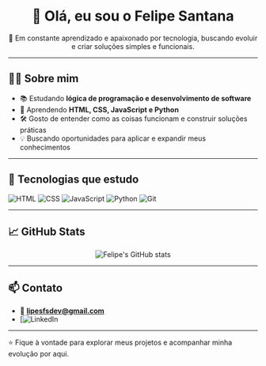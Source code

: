 <h1 align="center">👋 Olá, eu sou o Felipe Santana</h1>

<p align="center">
🎯 Em constante aprendizado e apaixonado por tecnologia, buscando evoluir e criar soluções simples e funcionais.
</p>

---

## 🧑‍💻 Sobre mim

- 📚 Estudando **lógica de programação e desenvolvimento de software**
- 🌱 Aprendendo **HTML, CSS, JavaScript e Python**
- 🛠️ Gosto de entender como as coisas funcionam e construir soluções práticas
- 💡 Buscando oportunidades para aplicar e expandir meus conhecimentos

---

## 🚀 Tecnologias que estudo

![HTML](https://img.shields.io/badge/-HTML-333?style=for-the-badge&logo=html5)
![CSS](https://img.shields.io/badge/-CSS-333?style=for-the-badge&logo=css3)
![JavaScript](https://img.shields.io/badge/-JavaScript-333?style=for-the-badge&logo=javascript)
![Python](https://img.shields.io/badge/-Python-333?style=for-the-badge&logo=python)
![Git](https://img.shields.io/badge/-Git-333?style=for-the-badge&logo=git)

---

## 📈 GitHub Stats

<p align="center">
  <img src="https://github-readme-stats.vercel.app/api?username=Lipesfs&show_icons=true&theme=transparent&hide_border=true" alt="Felipe's GitHub stats" />
</p>

---

## 📫 Contato

- 📧 **lipesfsdev@gmail.com**
- [![LinkedIn](www.linkedin.com/in/felipe-santana-582a6622a)

---

⭐ Fique à vontade para explorar meus projetos e acompanhar minha evolução por aqui.

